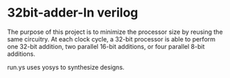 # 32bit-adder-In verilog
The purpose of this project is to minimize the processor size by reusing the same circuitry. At each clock cycle, a 32-bit processor is able to perform one 32-bit addition, two parallel 16-bit additions, or four parallel 8-bit additions. 

run.ys uses yosys to synthesize designs.
